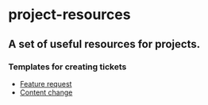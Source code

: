 # project-resources

## A set of useful resources for projects.

### Templates for creating tickets

* [Feature request](/feature-request.md)
* [Content change](/content-change.md)
